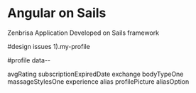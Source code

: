 # Angular on Sails
Zenbrisa Application
Developed on Sails framework

#design issues 
1).my-profile 

#profile data--

avgRating
subscriptionExpiredDate
exchange
bodyTypeOne
massageStylesOne
experience
alias
profilePicture
aliasOption

